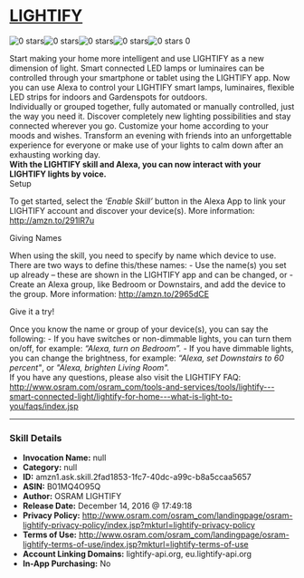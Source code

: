 # [LIGHTIFY](http://alexa.amazon.com/#skills/amzn1.ask.skill.2fad1853-1fc7-40dc-a99c-b8a5ccaa5657)
![0 stars](../../images/ic_star_border_black_18dp_1x.png)![0 stars](../../images/ic_star_border_black_18dp_1x.png)![0 stars](../../images/ic_star_border_black_18dp_1x.png)![0 stars](../../images/ic_star_border_black_18dp_1x.png)![0 stars](../../images/ic_star_border_black_18dp_1x.png) 0

Start making your home more intelligent and use LIGHTIFY as a new dimension of light. Smart connected LED lamps or luminaires can be controlled through your smartphone or tablet using the LIGHTIFY app. Now you can use Alexa to control your LIGHTIFY smart lamps, luminaires, flexible LED strips for indoors and Gardenspots for outdoors.
<br>
Individually or grouped together, fully automated or manually controlled, just the way you need it. Discover completely new lighting possibilities and stay connected wherever you go. Customize your home according to your moods and wishes. Transform an evening with friends into an unforgettable experience for everyone or make use of your lights to calm down after an exhausting working day.
<br>
<b>With the LIGHTIFY skill and Alexa, you can now interact with your LIGHTIFY lights by voice.</b>
<br>
Setup

To get started, select the <i>‘Enable Skill’</i> button in the Alexa App to link your LIGHTIFY account and discover your device(s). More information: http://amzn.to/291lR7u
<br>

Giving Names

When using the skill, you need to specify by name which device to use. There are two ways to define this/these names:
	- Use the name(s) you set up already – these are shown in the LIGHTIFY app and can be changed, or
	- Create an Alexa group, like Bedroom or Downstairs, and add the device to the group. More information: http://amzn.to/2965dCE 
<br>

Give it a try!

Once you know the name or group of your device(s), you can say the following:
	- If you have switches or non-dimmable lights, you can turn them on/off, for example: <i>“Alexa, turn on Bedroom”.</i>
	- If you have dimmable lights, you can change the brightness, for example: <i>“Alexa, set Downstairs to 60 percent"</i>, or <i>"Alexa, brighten Living Room".</i>
<br>
If you have any questions, please also visit the LIGHTIFY FAQ: http://www.osram.com/osram_com/tools-and-services/tools/lightify---smart-connected-light/lightify-for-home---what-is-light-to-you/faqs/index.jsp

***

### Skill Details

* **Invocation Name:** null
* **Category:** null
* **ID:** amzn1.ask.skill.2fad1853-1fc7-40dc-a99c-b8a5ccaa5657
* **ASIN:** B01MQ4O95Q
* **Author:** OSRAM LIGHTIFY
* **Release Date:** December 14, 2016 @ 17:49:18
* **Privacy Policy:** http://www.osram.com/osram_com/landingpage/osram-lightify-privacy-policy/index.jsp?mkturl=lightify-privacy-policy
* **Terms of Use:** http://www.osram.com/osram_com/landingpage/osram-lightify-terms-of-use/index.jsp?mkturl=lightify-terms-of-use
* **Account Linking Domains:** lightify-api.org, eu.lightify-api.org
* **In-App Purchasing:** No
